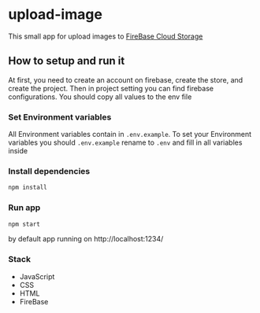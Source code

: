 # upload-image
This small app for upload images to [FireBase Cloud Storage](https://firebase.google.com/products/storage?gclid=EAIaIQobChMIxr7C9bu68gIVafx3Ch0hmQ3GEAAYASAAEgIGsPD_BwE&gclsrc=aw.ds)

## How to setup and run it
At first, you need to create an account on firebase, create the store, and create the project. Then in project setting you can find firebase configurations.  You should copy all values to the env file
### Set Environment variables
All Environment variables contain in `.env.example`. To set your Environment variables you should `.env.example` rename to `.env` and fill in all variables inside
### Install dependencies
```bash
npm install
```
### Run app
```bash
npm start
```
by default app running on http://localhost:1234/
### Stack
- JavaScript
- CSS
- HTML
- FireBase